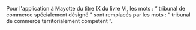 Pour l'application à Mayotte du titre IX du livre VI, les mots : “ tribunal de commerce spécialement désigné ” sont remplacés par les mots : “ tribunal de commerce territorialement compétent ”.

